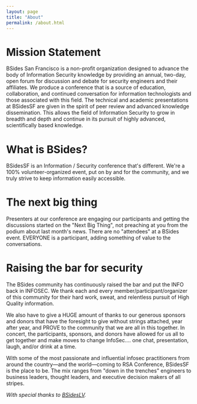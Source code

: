 ```yaml
---
layout: page
title: "About"
permalink: /about.html
--- 
```


# Mission Statement

BSides San Francisco is a non-profit organization designed to advance the body of Information Security knowledge by providing an annual, two-day, open forum for discussion and debate for security engineers and their affiliates. We produce a conference that is a source of education, collaboration, and continued conversation for information technologists and those associated with this field. The technical and academic presentations at BSidesSF are given in the spirit of peer review and advanced knowledge dissemination. This allows the field of Information Security to grow in breadth and depth and continue in its pursuit of highly advanced, scientifically based knowledge.

# What is BSides?

BSidesSF is an Information / Security conference that's different. We're a 100% volunteer-organized event, put on by and for the community, and we truly strive to keep information easily accessible.

# The next big thing

Presenters at our conference are engaging our participants and getting the discussions started on the "Next Big Thing", not preaching at you from the podium about last month's news. There are no "attendees" at a BSides event. EVERYONE is a participant, adding something of value to the conversations.

# Raising the bar for security

The BSides community has continuously raised the bar and put the INFO back in INFOSEC. We thank each and every member/participant/organizer of this community for their hard work, sweat, and relentless pursuit of High Quality information.

We also have to give a HUGE amount of thanks to our generous sponsors and donors that have the foresight to give without strings attached, year after year, and PROVE to the community that we are all in this together. In concert, the participants, sponsors, and donors have allowed for us all to get together and make moves to change InfoSec…. one chat, presentation, laugh, and/or drink at a time.

With some of the most passionate and influential infosec practitioners from around the country—and the world—coming to RSA Conference, BSidesSF is the place to be. The mix ranges from "down in the trenches" engineers to business leaders, thought leaders, and executive decision makers of all stripes.

_With special thanks to [BSidesLV](https://www.bsideslv.org)._
